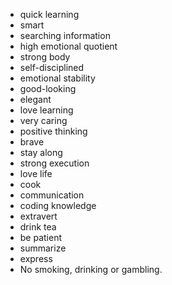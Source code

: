 *  quick learning
*  smart
*  searching information
*  high emotional quotient 
*  strong body
*  self-disciplined
*  emotional stability
*  good-looking
*  elegant
*  love learning
*  very caring
*  positive thinking
*  brave
*  stay along
*  strong execution
*  love life
*  cook
* communication
* coding knowledge
* extravert
* drink tea
* be patient
* summarize
* express
* No smoking, drinking or gambling.